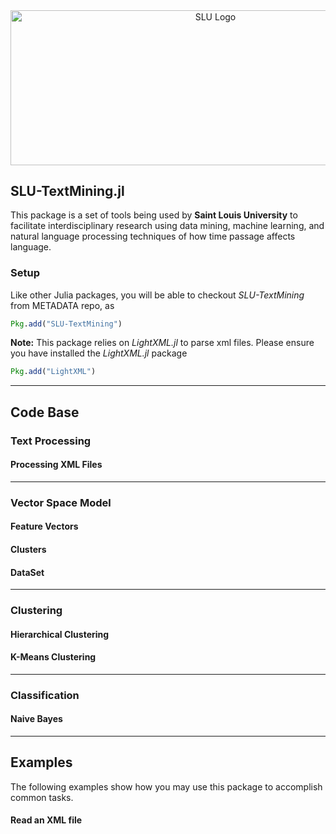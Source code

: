 <div align="center">

<a href="http://www.slu.edu/" target="_blank">
<img src="http://www.slu.edu/Images/marketing_communications/logos/Higher%20Purpose.%20Greater%20Good/HPGG_horizontal/HPGG_Horz_blue.jpg" alt="SLU Logo" width="640" height="247.5"></img>
</a>

</div>

## SLU-TextMining.jl



This package is a set of tools being used by **Saint Louis University** to facilitate interdisciplinary research using data mining, machine learning, and natural language processing techniques of how time passage affects language.

### Setup

Like other Julia packages, you will be able to checkout *SLU-TextMining* from METADATA repo, as

```julia
Pkg.add("SLU-TextMining")
```

**Note:** This package relies on *LightXML.jl* to parse xml files. Please ensure you have installed the *LightXML.jl* package

```julia
Pkg.add("LightXML")
```

---
## Code Base



### Text Processing

#### Processing XML Files

---
### Vector Space Model



#### Feature Vectors

#### Clusters

#### DataSet
---
### Clustering



#### Hierarchical Clustering

#### K-Means Clustering
---
### Classification


#### Naive Bayes
---
## Examples




The following examples show how you may use this package to accomplish common tasks.

#### Read an XML file